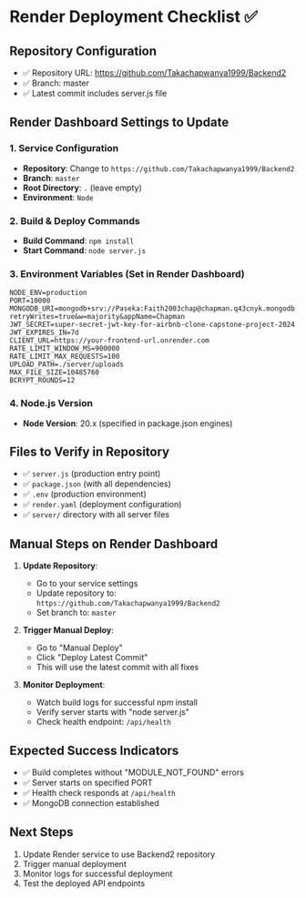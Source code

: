 # Render Deployment Checklist ✅

## Repository Configuration
- ✅ Repository URL: https://github.com/Takachapwanya1999/Backend2
- ✅ Branch: master
- ✅ Latest commit includes server.js file

## Render Dashboard Settings to Update

### 1. Service Configuration
- **Repository**: Change to `https://github.com/Takachapwanya1999/Backend2`
- **Branch**: `master`
- **Root Directory**: `.` (leave empty)
- **Environment**: `Node`

### 2. Build & Deploy Commands
- **Build Command**: `npm install`
- **Start Command**: `node server.js`

### 3. Environment Variables (Set in Render Dashboard)
```
NODE_ENV=production
PORT=10000
MONGODB_URI=mongodb+srv://Paseka:Faith2003chap@chapman.q43cnyk.mongodb.net/?retryWrites=true&w=majority&appName=Chapman
JWT_SECRET=super-secret-jwt-key-for-airbnb-clone-capstone-project-2024
JWT_EXPIRES_IN=7d
CLIENT_URL=https://your-frontend-url.onrender.com
RATE_LIMIT_WINDOW_MS=900000
RATE_LIMIT_MAX_REQUESTS=100
UPLOAD_PATH=./server/uploads
MAX_FILE_SIZE=10485760
BCRYPT_ROUNDS=12
```

### 4. Node.js Version
- **Node Version**: 20.x (specified in package.json engines)

## Files to Verify in Repository
- ✅ `server.js` (production entry point)
- ✅ `package.json` (with all dependencies)
- ✅ `.env` (production environment)
- ✅ `render.yaml` (deployment configuration)
- ✅ `server/` directory with all server files

## Manual Steps on Render Dashboard

1. **Update Repository**:
   - Go to your service settings
   - Update repository to: `https://github.com/Takachapwanya1999/Backend2`
   - Set branch to: `master`

2. **Trigger Manual Deploy**:
   - Go to "Manual Deploy" 
   - Click "Deploy Latest Commit"
   - This will use the latest commit with all fixes

3. **Monitor Deployment**:
   - Watch build logs for successful npm install
   - Verify server starts with "node server.js"
   - Check health endpoint: `/api/health`

## Expected Success Indicators
- ✅ Build completes without "MODULE_NOT_FOUND" errors
- ✅ Server starts on specified PORT
- ✅ Health check responds at `/api/health`
- ✅ MongoDB connection established

## Next Steps
1. Update Render service to use Backend2 repository
2. Trigger manual deployment
3. Monitor logs for successful deployment
4. Test the deployed API endpoints
